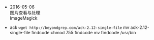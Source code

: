 * 2016-05-06	
图片查看与处理		
ImageMagick

* ack
`wget http://beyondgrep.com/ack-2.12-single-file`
mv ack-2.12-single-file findcode
chmod 755 findcode
mv findcode /usr/bin
